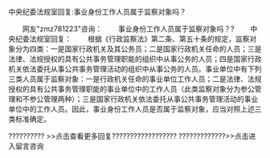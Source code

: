 中央纪委法规室回复:事业身份工作人员属于监察对象吗？










　　网友"zmz781223"咨询： 　　事业身份工作人员属于监察对象吗？?
　　中央纪委法规室回复：
　　根据《行政监察法》第二条、第五十条的规定，监察对象分为四类：一是国家行政机关及其公务员；二是国家行政机关任命的人员；三是法律、法规授权的具有公共事务管理职能的组织中从事公务的人员；四是国家行政机关依法委托从事公共事务管理活动的组织中从事公务的人员。事业单位中有下列三类人员属于监察对象：一是行政机关任命的事业单位工作人员；二是法律、法规授权的具有公共事务管理职能的事业单位中的工作人员（此类监察对象分为参公管理和不参公管理两种）；三是国家行政机关依法委托从事公共事务管理活动的事业单位中的工作人员。因此，事业身份工作人员是否属于监察对象，应当对照上述三类标准确定。

?????????? \>\>点击查看更多回复??????????????????
?????????????\>\>点击进入留言咨询
